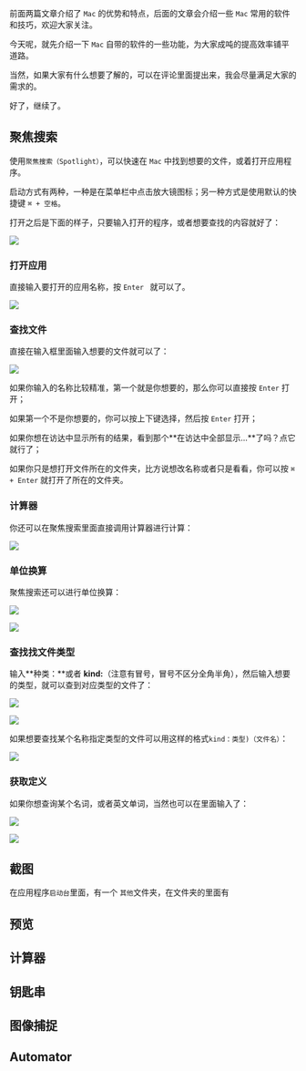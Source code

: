 

前面两篇文章介绍了 `Mac` 的优势和特点，后面的文章会介绍一些 `Mac` 常用的软件和技巧，欢迎大家关注。

今天呢，就先介绍一下 `Mac` 自带的软件的一些功能，为大家成吨的提高效率铺平道路。

当然，如果大家有什么想要了解的，可以在评论里面提出来，我会尽量满足大家的需求的。

好了，继续了。

## 聚焦搜索

使用`聚焦搜索（Spotlight）`，可以快速在 `Mac` 中找到想要的文件，或着打开应用程序。

启动方式有两种，一种是在菜单栏中点击放大镜图标；另一种方式是使用默认的快捷键 `⌘ + 空格`。

打开之后是下面的样子，只要输入打开的程序，或者想要查找的内容就好了：

![](res/spotlight.png)

### 打开应用

直接输入要打开的应用名称，按 `Enter ` 就可以了。

![](res/spotlight_app.png)

### 查找文件

直接在输入框里面输入想要的文件就可以了：

![](res/spotlitght_file.png)

如果你输入的名称比较精准，第一个就是你想要的，那么你可以直接按 `Enter` 打开；

如果第一个不是你想要的，你可以按上下键选择，然后按 `Enter` 打开；

如果你想在访达中显示所有的结果，看到那个**在访达中全部显示...**了吗？点它就行了；

如果你只是想打开文件所在的文件夹，比方说想改名称或者只是看看，你可以按 `⌘ + Enter` 就打开了所在的文件夹。

### 计算器

你还可以在聚焦搜索里面直接调用计算器进行计算：

![](res/spotlight_cal.png)

### 单位换算

聚焦搜索还可以进行单位换算：

![](res/spotlight_money.png)

![](res/spotlight_area.png)

### 查找找文件类型

输入**种类：**或者 **kind:**（注意有冒号，冒号不区分全角半角），然后输入想要的类型，就可以查到对应类型的文件了：

![](res/spotlight_kind.png)

![](res/spotlight_kind2.png)

如果想要查找某个名称指定类型的文件可以用这样的格式`kind：类型)（文件名）`：

![](res/spotlight_kind_name.png)

### 获取定义

如果你想查询某个名词，或者英文单词，当然也可以在里面输入了：

![](res/spotlight_tpy.png)

![](res/spotlight_pacific.png)

## 截图

在应用程序`启动台`里面，有一个 `其他`文件夹，在文件夹的里面有

## 预览

## 计算器

## 钥匙串

## 图像捕捉

## Automator

